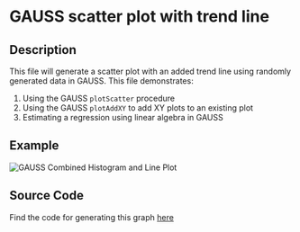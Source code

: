 # GAUSS scatter plot with trend line

## Description
This file will generate a scatter plot with an added trend line using randomly generated data in GAUSS. This file demonstrates:
1.  Using the GAUSS `plotScatter` procedure
2.  Using the GAUSS `plotAddXY` to add XY plots to an existing plot
3.  Estimating a regression using linear algebra in GAUSS


## Example
![GAUSS Combined Histogram and Line Plot](https://github.com/ec78/gauss-plot-library/blob/master/images/scatter_trend_line_default.jpg)

## Source Code
Find the code for generating this graph [here](https://github.com/ec78/gauss-plot-library/blob/master/src/scatter_with_trend.gss)
